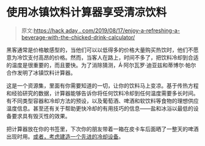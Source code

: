# 使用冰镇饮料计算器享受清凉饮料

> 原文:[https://hack aday . com/2019/08/17/enjoy-a-refreshing-a-beverage-with-the-chicked-drink-calculator/](https://hackaday.com/2019/08/17/enjoy-a-refreshing-beverage-with-the-chilled-drink-calculator/)

黑客通常是价格敏感型的，当他们可以以低得多的价格大量购买热饮时，他们不愿意为冷饮支付高昂的价格。然而，当客人在路上，时间不多了，把饮料冷却到合适的温度是很重要的，而且要快。为了消除猜测，Á·阿尔瓦罗·迪亚兹和蒂博尔·帕尔合作发明了冰镇饮料计算器。

这是一个资源集，里面有你需要知道的一切，让你的饮料马上变凉。基于传热方程和经验研究的数据，计算器能够告诉你将任何饮料冷却到任何温度需要多长时间。有不同类型容器和冷却方法的预设，以及葡萄酒、啤酒和软饮料等食物的理想供应温度信息。甚至还有关于帮助更快冷却的有用技巧的信息——盐和冰浴以最低的设备要求具有毁灭性的效果。

把计算器放在你的书签里，下次你的朋友带着一箱在皮卡车后面晒了一整天的啤酒出现时用。[或者，考虑建造一个先进的冷却设备](https://hackaday.com/2017/11/22/trinket-chills-your-drinks/)。